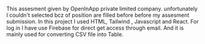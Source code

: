 This assesment given by OpenInApp private limited company.
unfortunately I couldn't selected bcz of position are filled before before my assesment submission.
In this project I used HTML, Tailwind , Javascript and React.
For log in I have use Firebase for direct get access through email.
And it is mainly used for converting CSV file into Table.
